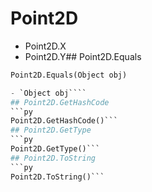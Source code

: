 # Point2D

- Point2D.X
- Point2D.Y## Point2D.Equals
```py
Point2D.Equals(Object obj)

- `Object obj````
## Point2D.GetHashCode
```py
Point2D.GetHashCode()```
## Point2D.GetType
```py
Point2D.GetType()```
## Point2D.ToString
```py
Point2D.ToString()```